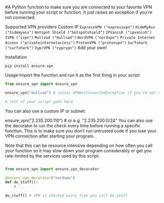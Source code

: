 #A Python function to make sure you are connected to your favorite VPN before running your script or function. It just raises an exception if you're not connected.

Supported VPN providers
Custom IP
`ExpressVPN ("expressvpn")`
`HideMyAss ("hidemyass")`
`Hotspot Shield ("hotspotshield")`
`IPVanish ("ipvanish")`
`IVPN ("ivpn")`
`Mullvad ("mullvad")`
`NordVPN ("nordvpn")`
`Private Internet Access ("privateinternetaccess")`
`ProtonVPN ("protonvpn")`
`Surfshark ("surfshark")`
`VyprVPN ("vyprvpn")`
Add your own!

Installation
```
pip install ensure-vpn
```
Usage
Import the function and run it as the first thing in your script:
```python
from ensure_vpn import ensure_vpn

ensure_vpn("mullvad") # raises VPNNotConnectedException if you're not connected.

# rest of your script goes here
```
You can also use a custom IP or subnet:

ensure_vpn("2.235.200.110") # or e.g. "2.235.200.0/24"
You can also use the decorator to run the check every time before running a specific function. This is to make sure you don't run untrusted code if you lose your VPN connection after starting your program.

Note that this can be resource intensive depending on how often you call your function so it may slow down your program considerably or get you rate-limited by the services used by this script.
```python

from ensure_vpn import ensure_vpn_decorator

@ensure_vpn_decorator("nordvpn")
def do_stuff():
    # ...

do_stuff() # VPN is checked every time you call do_stuff
```
